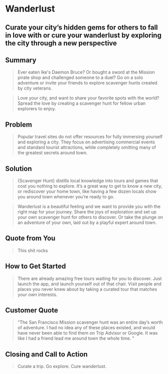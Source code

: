 # Wanderlust #
 
## Curate your city’s hidden gems for others to fall in love with or cure your wanderlust by exploring the city through a new perspective ##

## Summary ##
  > Ever eaten Ike's Daemon Bruce? Or bought a sword at the Mission pirate shop and challenged someone to a duel? Go on a solo adventure or invite your friends to explore scavenger hunts created by city veterans.

  > Love your city, and want to share your favorite spots with the world? Spread the love by creating a scavenger hunt for fellow urban explorers to enjoy.

## Problem ##
> Popular travel sites do not offer resources for fully immersing yourself and exploring a city. They focus on advertising commercial events and standard tourist attractions, while completely omitting many of the greatest secrets around town.

## Solution ##
> {Scavenger Hunt} distills local knowledge into tours and games that cost you nothing to explore. It’s a great way to get to know a new city, or rediscover your home town, like having a few dozen locals show you around town whenever you’re ready to go.

> Wanderlust is a beautiful feeling and we want to provide you with the right map for your journey. Share the joys of exploration and set up your own scavenger hunt for others to discover. Or take the plunge on an adventure of your own, laid out by a playful expert around town.

## Quote from You ##
  > This shit rocks

## How to Get Started ##
  > There are already amazing free tours waiting for you to discover. Just launch the app, and launch yourself out of that chair. Visit people and places you never knew about by taking a curated tour that matches your own interests.

## Customer Quote ##
  > “The San Francisco Mission scavenger hunt was an entire day’s worth of adventure. I had no idea any of these places existed, and would have never been able to find them on Trip Advisor or Google. It was like I had a friend lead me around town the whole time. ”

## Closing and Call to Action ##
  > Curate a trip. Go explore. Cure wanderlust.

